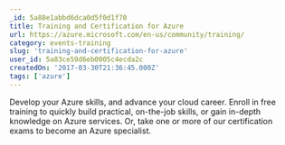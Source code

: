 ```yaml
---
_id: 5a88e1abbd6dca0d5f0d1f70
title: Training and Certification for Azure
url: https://azure.microsoft.com/en-us/community/training/
category: events-training
slug: 'training-and-certification-for-azure'
user_id: 5a83ce59d6eb0005c4ecda2c
createdOn: '2017-03-30T21:36:45.000Z'
tags: ['azure']
---
```


Develop your Azure skills, and advance your cloud career. Enroll in free training to quickly build practical, on-the-job skills, or gain in-depth knowledge on Azure services. Or, take one or more of our certification exams to become an Azure specialist.
